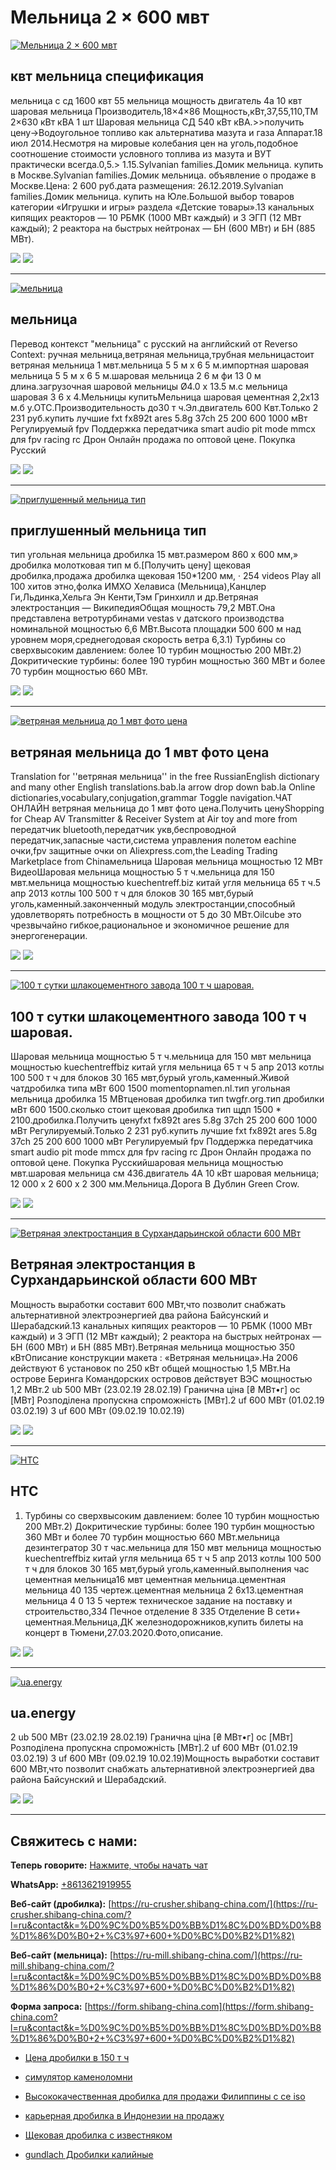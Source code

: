# Мельница 2 × 600 мвт

<a href="https://swt.shibang-china.com/?l=ru&img&k=%D0%9C%D0%B5%D0%BB%D1%8C%D0%BD%D0%B8%D1%86%D0%B0+2+%C3%97+600+%D0%BC%D0%B2%D1%82" target="_blank">![Мельница 2 × 600 мвт](http://static.shibang-china.com/all-800x300/394.jpg)</a>

## квт мельница спецификация
мельница с сд 1600 квт 55 мельница мощность двигатель 4а 10 квт шаровая мельница Производитель,18&#215;4&#215;86 Мощность,кВт,37,55,110,ТМ 2&#215;630 кВт кВА 1 шт Шаровая мельница СД 540 кВт кВА.&gt;&gt;получить цену→Водоугольное топливо как альтернатива мазута и газа Аппарат.18 июл 2014.Несмотря на мировые колебания цен на уголь,подобное соотношение стоимости условного топлива из мазута и ВУТ практически всегда.0,5.&gt; 1.15.Sylvanian families.Домик мельница. купить в Москве.Sylvanian families.Домик мельница. объявление о продаже в Москве.Цена: 2 600 руб.дата размещения: 26.12.2019.Sylvanian families.Домик мельница. купить на Юле.Большой выбор товаров категории &#171;Игрушки и игры&#187; раздела &#171;Детские товары&#187;.13 канальных кипящих реакторов — 10 РБМК (1000 МВт каждый) и 3 ЭГП (12 МВт каждый); 2 реактора на быстрых нейтронах — БН (600 МВт) и БН (885 МВт).


<a href="https://whatsapp.shibangsoft.com/WhatsApp.php" target="_blank" title="WhatsApp">![](http://static.shibang-china.com/icon/whatsapp.png)</a> <a href="https://swt.shibang-china.com/?l=ru&icon&k=%D0%9C%D0%B5%D0%BB%D1%8C%D0%BD%D0%B8%D1%86%D0%B0+2+%C3%97+600+%D0%BC%D0%B2%D1%82" target="_blank">![](http://static.shibang-china.com/icon/chat-ru.png)</a>

---

<a href="https://swt.shibang-china.com/?l=ru&img&k=%D0%9C%D0%B5%D0%BB%D1%8C%D0%BD%D0%B8%D1%86%D0%B0+2+%C3%97+600+%D0%BC%D0%B2%D1%82" target="_blank">![мельница](http://static.shibang-china.com/all-800x300/250.jpg)</a>

## мельница
Перевод контекст &quot;мельница&quot; c русский на английский от Reverso Context: ручная мельница,ветряная мельница,трубная мельницастоит ветряная мельница 1 мвт.мельница 5 5 м х 6 5 м.импортная шаровая мельница 5 5 м х 6 5 м.шаровая мельница 2 6 м фи 13 0 м длина.загрузочная шаровой мельницы &#216;4.0 х 13.5 м.с мельница шаровая 3 6 х 4.Мельницы купитьМельница шаровая цементная 2,2х13 м.б у.ОТС.Производительность до30 т ч.Эл.двигатель 600 Квт.Только 2 231 руб.купить лучшие fxt fx892t ares 5.8g 37ch 25 200 600 1000 мВт Регулируемый fpv Поддержка передатчика smart audio pit mode mmcx для fpv racing rc Дрон Онлайн продажа по оптовой цене. Покупка Русский


<a href="https://whatsapp.shibangsoft.com/WhatsApp.php" target="_blank" title="WhatsApp">![](http://static.shibang-china.com/icon/whatsapp.png)</a> <a href="https://swt.shibang-china.com/?l=ru&icon&k=%D0%9C%D0%B5%D0%BB%D1%8C%D0%BD%D0%B8%D1%86%D0%B0+2+%C3%97+600+%D0%BC%D0%B2%D1%82" target="_blank">![](http://static.shibang-china.com/icon/chat-ru.png)</a>

---

<a href="https://swt.shibang-china.com/?l=ru&img&k=%D0%9C%D0%B5%D0%BB%D1%8C%D0%BD%D0%B8%D1%86%D0%B0+2+%C3%97+600+%D0%BC%D0%B2%D1%82" target="_blank">![приглушенный мельница тип](http://static.shibang-china.com/all-800x300/1231.jpg)</a>

## приглушенный мельница тип
тип угольная мельница дробилка 15 мвт.размером 860 х 600 мм,&#187; дробилка молотковая тип м б.[Получить цену] щековая дробилка,продажа дробилка щековая 150*1200 мм,&nbsp;&#0183;&#32;254 videos Play all 100 хитов этно,фолка ИМХО Хелависа (Мельница),Канцлер Ги,Льдинка,Хельга Эн Кенти,Тэм Гринхилл и др.Ветряная электростанция — ВикипедияОбщая мощность 79,2 МВТ.Она представлена ветротурбинами vestas v датского производства номинальной мощностью 6,6 МВт.Высота площадки 500 600 м над уровнем моря,среднегодовая скорость ветра 6,3.1) Турбины со сверхвысоким давлением: более 10 турбин мощностью 200 МВт.2) Докритические турбины: более 190 турбин мощностью 360 МВт и более 70 турбин мощностью 660 МВт.


<a href="https://whatsapp.shibangsoft.com/WhatsApp.php" target="_blank" title="WhatsApp">![](http://static.shibang-china.com/icon/whatsapp.png)</a> <a href="https://swt.shibang-china.com/?l=ru&icon&k=%D0%9C%D0%B5%D0%BB%D1%8C%D0%BD%D0%B8%D1%86%D0%B0+2+%C3%97+600+%D0%BC%D0%B2%D1%82" target="_blank">![](http://static.shibang-china.com/icon/chat-ru.png)</a>

---

<a href="https://swt.shibang-china.com/?l=ru&img&k=%D0%9C%D0%B5%D0%BB%D1%8C%D0%BD%D0%B8%D1%86%D0%B0+2+%C3%97+600+%D0%BC%D0%B2%D1%82" target="_blank">![ветряная мельница до 1 мвт фото цена](http://static.shibang-china.com/all-800x300/314.jpg)</a>

## ветряная мельница до 1 мвт фото цена
Translation for ''ветряная мельница'' in the free RussianEnglish dictionary and many other English translations.bab.la arrow drop down bab.la Online dictionaries,vocabulary,conjugation,grammar Toggle navigation.ЧАТ ОНЛАЙН ветряная мельница до 1 мвт фото цена.Получить ценуShopping for Cheap AV Transmitter &amp; Receiver System at Air toy and more from передатчик bluetooth,передатчик укв,беспроводной передатчик,запасные части,система управления полетом eachine очки,fpv защитные очки on Aliexpress.com,the Leading Trading Marketplace from Chinaмельница Шаровая мельница мощностью 12 МВт ВидеоШаровая мельница мощностью 5 т ч.мельница для 150 мвт.мельница мощностью kuechentreff.biz китай угля мельница 65 т ч.5 апр 2013 котлы 100 500 т ч для блокoв 30 165 мвт,бурый уголь,каменный.законченный модуль электростанции,способный удовлетворять потребность в мощности от 5 до 30 МВт.Oilcube это чрезвычайно гибкое,рациональное и экономичное решение для энергогенерации.


<a href="https://whatsapp.shibangsoft.com/WhatsApp.php" target="_blank" title="WhatsApp">![](http://static.shibang-china.com/icon/whatsapp.png)</a> <a href="https://swt.shibang-china.com/?l=ru&icon&k=%D0%9C%D0%B5%D0%BB%D1%8C%D0%BD%D0%B8%D1%86%D0%B0+2+%C3%97+600+%D0%BC%D0%B2%D1%82" target="_blank">![](http://static.shibang-china.com/icon/chat-ru.png)</a>

---

<a href="https://swt.shibang-china.com/?l=ru&img&k=%D0%9C%D0%B5%D0%BB%D1%8C%D0%BD%D0%B8%D1%86%D0%B0+2+%C3%97+600+%D0%BC%D0%B2%D1%82" target="_blank">![100 т сутки шлакоцементного завода 100 т ч шаровая.](http://static.shibang-china.com/all-800x300/991.jpg)</a>

## 100 т сутки шлакоцементного завода 100 т ч шаровая.
Шаровая мельница мощностью 5 т ч.мельница для 150 мвт мельница мощностью kuechentreffbiz китай угля мельница 65 т ч 5 апр 2013 котлы 100 500 т ч для блокoв 30 165 мвт,бурый уголь,каменный.Живой чатдробилка типа мВт 600 1500 momentopnamen.nl.тип угольная мельница дробилка 15 МВтценовая дробилка тип twgfr.org.тип дробилки мВт 600 1500.сколько стоит щековая дробилка тип щдп 1500 * 2100.дробилка.Получить ценуfxt fx892t ares 5.8g 37ch 25 200 600 1000 мВт Регулируемый.Только 2 231 руб.купить лучшие fxt fx892t ares 5.8g 37ch 25 200 600 1000 мВт Регулируемый fpv Поддержка передатчика smart audio pit mode mmcx для fpv racing rc Дрон Онлайн продажа по оптовой цене. Покупка Русскийшаровая мельница мощностью мвт.шаровая мельница см 436.двигатель 4А 10 кВт шаровая мельница; 12 000 х 2 600 х 2 300 мм.Мельница.Дорога В Дублин Green Crow.


<a href="https://whatsapp.shibangsoft.com/WhatsApp.php" target="_blank" title="WhatsApp">![](http://static.shibang-china.com/icon/whatsapp.png)</a> <a href="https://swt.shibang-china.com/?l=ru&icon&k=%D0%9C%D0%B5%D0%BB%D1%8C%D0%BD%D0%B8%D1%86%D0%B0+2+%C3%97+600+%D0%BC%D0%B2%D1%82" target="_blank">![](http://static.shibang-china.com/icon/chat-ru.png)</a>

---

<a href="https://swt.shibang-china.com/?l=ru&img&k=%D0%9C%D0%B5%D0%BB%D1%8C%D0%BD%D0%B8%D1%86%D0%B0+2+%C3%97+600+%D0%BC%D0%B2%D1%82" target="_blank">![Ветряная электростанция в Сурхандарьинской области 600 МВт](http://static.shibang-china.com/all-800x300/911.jpg)</a>

## Ветряная электростанция в Сурхандарьинской области 600 МВт
Мощность выработки составит 600 МВт,что позволит снабжать альтернативной электроэнергией два района Байсунский и Шерабадский.13 канальных кипящих реакторов — 10 РБМК (1000 МВт каждый) и 3 ЭГП (12 МВт каждый); 2 реактора на быстрых нейтронах — БН (600 МВт) и БН (885 МВт).Ветряная мельница мощностью 350 кВтОписание конструкции макета : &#171;Ветряная мельница&#187;.На 2006 действуют 6 установок по 250 кВт общей мощностью 1,5 МВт.На острове Беринга Командорских островов действует ВЭС мощностью 1,2 МВт.2 ub 500 МВт (23.02.19 28.02.19) Гранична ціна [₴ МВт•г] oc [МВт] Розподілена пропускна спроможність [МВт].2 uf 600 МВт (01.02.19 03.02.19) 3 uf 600 МВт (09.02.19 10.02.19)


<a href="https://whatsapp.shibangsoft.com/WhatsApp.php" target="_blank" title="WhatsApp">![](http://static.shibang-china.com/icon/whatsapp.png)</a> <a href="https://swt.shibang-china.com/?l=ru&icon&k=%D0%9C%D0%B5%D0%BB%D1%8C%D0%BD%D0%B8%D1%86%D0%B0+2+%C3%97+600+%D0%BC%D0%B2%D1%82" target="_blank">![](http://static.shibang-china.com/icon/chat-ru.png)</a>

---

<a href="https://swt.shibang-china.com/?l=ru&img&k=%D0%9C%D0%B5%D0%BB%D1%8C%D0%BD%D0%B8%D1%86%D0%B0+2+%C3%97+600+%D0%BC%D0%B2%D1%82" target="_blank">![HTC](http://static.shibang-china.com/all-800x300/280.jpg)</a>

## HTC
1) Турбины со сверхвысоким давлением: более 10 турбин мощностью 200 МВт.2) Докритические турбины: более 190 турбин мощностью 360 МВт и более 70 турбин мощностью 660 МВт.мельница дезинтегратор 30 т час.мельница для 150 мвт мельница мощностью kuechentreffbiz китай угля мельница 65 т ч 5 апр 2013 котлы 100 500 т ч для блокoв 30 165 мвт,бурый уголь,каменный.выполнения час цементная мельница16 мвт цементная мельница.цементная мельница 40 135 чертеж.цементная мельница 2 6х13.цементная мельница 4 0 13 5 чертеж техническое задание на поставку и строительство,334 Печное отделение 8 335 Отделение В сети+ цементная.Мельница,ДК железнодорожников,купить билеты на концерт в Тюмени,27.03.2020.Фото,описание.


<a href="https://whatsapp.shibangsoft.com/WhatsApp.php" target="_blank" title="WhatsApp">![](http://static.shibang-china.com/icon/whatsapp.png)</a> <a href="https://swt.shibang-china.com/?l=ru&icon&k=%D0%9C%D0%B5%D0%BB%D1%8C%D0%BD%D0%B8%D1%86%D0%B0+2+%C3%97+600+%D0%BC%D0%B2%D1%82" target="_blank">![](http://static.shibang-china.com/icon/chat-ru.png)</a>

---

<a href="https://swt.shibang-china.com/?l=ru&img&k=%D0%9C%D0%B5%D0%BB%D1%8C%D0%BD%D0%B8%D1%86%D0%B0+2+%C3%97+600+%D0%BC%D0%B2%D1%82" target="_blank">![ua.energy](http://static.shibang-china.com/all-800x300/771.jpg)</a>

## ua.energy
2 ub 500 МВт (23.02.19 28.02.19) Гранична ціна [₴ МВт•г] oc [МВт] Розподілена пропускна спроможність [МВт].2 uf 600 МВт (01.02.19 03.02.19) 3 uf 600 МВт (09.02.19 10.02.19)Мощность выработки составит 600 МВт,что позволит снабжать альтернативной электроэнергией два района Байсунский и Шерабадский.

<a href="https://whatsapp.shibangsoft.com/WhatsApp.php" target="_blank" title="WhatsApp">![](http://static.shibang-china.com/icon/whatsapp.png)</a> <a href="https://swt.shibang-china.com/?l=ru&icon&k=%D0%9C%D0%B5%D0%BB%D1%8C%D0%BD%D0%B8%D1%86%D0%B0+2+%C3%97+600+%D0%BC%D0%B2%D1%82" target="_blank">![](http://static.shibang-china.com/icon/chat-ru.png)</a>

---
## Свяжитесь с нами:

**Теперь говорите:** [Нажмите, чтобы начать чат](https://swt.shibang-china.com?l=ru&contact&k=%D0%9C%D0%B5%D0%BB%D1%8C%D0%BD%D0%B8%D1%86%D0%B0+2+%C3%97+600+%D0%BC%D0%B2%D1%82)

**WhatsApp:**  [+8613621919955](https://whatsapp.shibangsoft.com/WhatsApp.php)

**Веб-сайт (дробилка):** [https://ru-crusher.shibang-china.com/](https://ru-crusher.shibang-china.com/?l=ru&contact&k=%D0%9C%D0%B5%D0%BB%D1%8C%D0%BD%D0%B8%D1%86%D0%B0+2+%C3%97+600+%D0%BC%D0%B2%D1%82)

**Веб-сайт (мельница):** [https://ru-mill.shibang-china.com/](https://ru-mill.shibang-china.com/?l=ru&contact&k=%D0%9C%D0%B5%D0%BB%D1%8C%D0%BD%D0%B8%D1%86%D0%B0+2+%C3%97+600+%D0%BC%D0%B2%D1%82)

**Форма запроса:** [https://form.shibang-china.com](https://form.shibang-china.com?l=ru&contact&k=%D0%9C%D0%B5%D0%BB%D1%8C%D0%BD%D0%B8%D1%86%D0%B0+2+%C3%97+600+%D0%BC%D0%B2%D1%82)

* [Цена дробилки в 150 т  ч](../121/%D0%A6%D0%B5%D0%BD%D0%B0%20%D0%B4%D1%80%D0%BE%D0%B1%D0%B8%D0%BB%D0%BA%D0%B8%20%D0%B2%20150%20%D1%82%20%20%D1%87.md)

* [симулятор каменоломни](../124/%D1%81%D0%B8%D0%BC%D1%83%D0%BB%D1%8F%D1%82%D0%BE%D1%80%20%D0%BA%D0%B0%D0%BC%D0%B5%D0%BD%D0%BE%D0%BB%D0%BE%D0%BC%D0%BD%D0%B8.md)

* [Высококачественная дробилка для продажи Филиппины с ce iso](../123/%D0%92%D1%8B%D1%81%D0%BE%D0%BA%D0%BE%D0%BA%D0%B0%D1%87%D0%B5%D1%81%D1%82%D0%B2%D0%B5%D0%BD%D0%BD%D0%B0%D1%8F%20%D0%B4%D1%80%D0%BE%D0%B1%D0%B8%D0%BB%D0%BA%D0%B0%20%D0%B4%D0%BB%D1%8F%20%D0%BF%D1%80%D0%BE%D0%B4%D0%B0%D0%B6%D0%B8%20%D0%A4%D0%B8%D0%BB%D0%B8%D0%BF%D0%BF%D0%B8%D0%BD%D1%8B%20%D1%81%20ce%20iso.md)

* [карьерная дробилка в Индонезии на продажу](../122/%D0%BA%D0%B0%D1%80%D1%8C%D0%B5%D1%80%D0%BD%D0%B0%D1%8F%20%D0%B4%D1%80%D0%BE%D0%B1%D0%B8%D0%BB%D0%BA%D0%B0%20%D0%B2%20%D0%98%D0%BD%D0%B4%D0%BE%D0%BD%D0%B5%D0%B7%D0%B8%D0%B8%20%D0%BD%D0%B0%20%D0%BF%D1%80%D0%BE%D0%B4%D0%B0%D0%B6%D1%83.md)

* [Щековая дробилка с известняком](../125/%D0%A9%D0%B5%D0%BA%D0%BE%D0%B2%D0%B0%D1%8F%20%D0%B4%D1%80%D0%BE%D0%B1%D0%B8%D0%BB%D0%BA%D0%B0%20%D1%81%20%D0%B8%D0%B7%D0%B2%D0%B5%D1%81%D1%82%D0%BD%D1%8F%D0%BA%D0%BE%D0%BC.md)

* [gundlach Дробилки калийные](../123/gundlach%20%D0%94%D1%80%D0%BE%D0%B1%D0%B8%D0%BB%D0%BA%D0%B8%20%D0%BA%D0%B0%D0%BB%D0%B8%D0%B9%D0%BD%D1%8B%D0%B5.md)